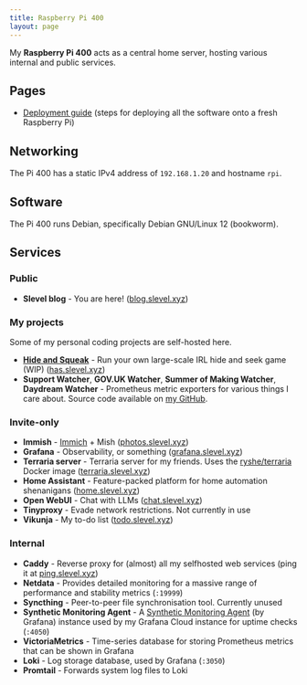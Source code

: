 ```yaml
---
title: Raspberry Pi 400
layout: page
---
```


My **Raspberry Pi 400** acts as a central home server, hosting various internal and public services.

## Pages

- [Deployment guide](./deployment-guide) (steps for deploying all the software onto a fresh Raspberry Pi)

## Networking

The Pi 400 has a static IPv4 address of `192.168.1.20` and hostname `rpi`.

## Software

The Pi 400 runs Debian, specifically Debian GNU/Linux 12 (bookworm).

## Services

### Public

- **Slevel blog** - You are here! ([blog.slevel.xyz](https://blog.slevel.xyz/))

### My projects

Some of my personal coding projects are self-hosted here.

- [**Hide and Squeak**](https://github.com/MMK21Hub/hide-and-squeak) - Run your own large-scale IRL hide and seek game (WIP) ([has.slevel.xyz](https://has.slevel.xyz/))
- **Support Watcher**, **GOV.UK Watcher**, **Summer of Making Watcher**, **Daydream Watcher** - Prometheus metric exporters for various things I care about. Source code available on [my GitHub](https://github.com/MMK21Hub/).

### Invite-only

- **Immish** - [Immich](https://immich.app/) + Mish ([photos.slevel.xyz](https://photos.slevel.xyz/))
- **Grafana** - Observability, or something ([grafana.slevel.xyz](https://grafana.slevel.xyz/))
- **Terraria server** - Terraria server for my friends. Uses the [ryshe/terraria](https://hub.docker.com/r/ryshe/terraria/) Docker image ([terraria.slevel.xyz](https://terraria.slevel.xyz/))
- **Home Assistant** - Feature-packed platform for home automation shenanigans ([home.slevel.xyz](https://home.slevel.xyz/))
- **Open WebUI** - Chat with LLMs ([chat.slevel.xyz](https://chat.slevel.xyz/))
- **Tinyproxy** - Evade network restrictions. Not currently in use
- **Vikunja** - My to-do list ([todo.slevel.xyz](https://todo.slevel.xyz/))

### Internal

- **Caddy** - Reverse proxy for (almost) all my selfhosted web services (ping it at [ping.slevel.xyz](https://ping.slevel.xyz/))
- **Netdata** - Provides detailed monitoring for a massive range of performance and stability metrics (`:19999`)
- **Syncthing** - Peer-to-peer file synchronisation tool. Currently unused
- **Synthetic Monitoring Agent** - A [Synthetic Monitoring Agent](https://github.com/grafana/synthetic-monitoring-agent) (by Grafana) instance used by my Grafana Cloud instance for uptime checks (`:4050`)
- **VictoriaMetrics** - Time-series database for storing Prometheus metrics that can be shown in Grafana
- **Loki** - Log storage database, used by Grafana (`:3050`)
- **Promtail** - Forwards system log files to Loki
